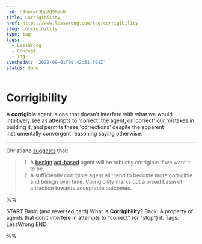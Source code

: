```yaml
---
_id: b8nerwC3Dp2Q9MvbG
title: Corrigibility
href: https://www.lesswrong.com/tag/corrigibility
slug: corrigibility
type: tag
tags:
  - LessWrong
  - Concept
  - Tag
synchedAt: '2022-09-01T09:42:51.591Z'
status: done
---
```


# Corrigibility

A **corrigible** agent is one that doesn't interfere with what we would intuitively see as attempts to 'correct' the agent, or 'correct' our mistakes in building it; and permits these 'corrections' despite the apparent instrumentally convergent reasoning saying otherwise.

---

Christiano [suggests](https://www.alignmentforum.org/s/EmDuGeRw749sD3GKd/p/fkLYhTQteAu5SinAc) that:
> 1.  A [benign](https://ai-alignment.com/benign-ai-e4eb6ec6d68e) [act-based](https://ai-alignment.com/act-based-agents-8ec926c79e9c) agent will be robustly corrigible if we want it to be.
> 2.  A sufficiently corrigible agent will tend to become more corrigible and benign over time. Corrigibility marks out a broad basin of attraction towards acceptable outcomes.

%%

START
Basic (and reversed card)
What is **Corrigibility**?
Back: A property of agents that don't interfere in attempts to "correct" (or "stop") it.
Tags: LessWrong
END

%%
